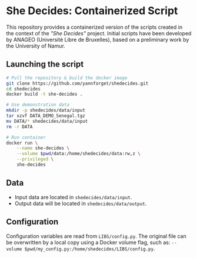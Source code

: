 # She Decides: Containerized Script

This repository provides a containerized version of the scripts created in the context of the *"She Decides"* project. Initial scripts have been developed by ANAGEO (Université Libre de Bruxelles), based on a preliminary work by the University of Namur.

## Launching the script

``` sh
# Pull the repository & build the docker image
git clone https://github.com/yannforget/shedecides.git
cd shedecides
docker build -t she-decides .

# Use demonstration data
mkdir -p shedecides/data/input
tar xzvf DATA_DEMO_Senegal.tgz
mv DATA/* shedecides/data/input
rm -r DATA

# Run container
docker run \
    --name she-decides \
    --volume $pwd/data:/home/shedecides/data:rw,z \
    --privileged \
    she-decides
```

## Data

* Input data are located in `shedecides/data/input`.
* Output data will be located in `shedecides/data/output`.

## Configuration

Configuration variables are read from `LIBS/config.py`. The original file can be overwritten by a local copy using a Docker volume flag, such as: `--volume $pwd/my_config.py:/home/shedecides/LIBS/config.py`.
